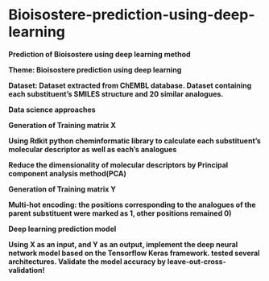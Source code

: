 # Bioisostere-prediction-using-deep-learning
<b>Prediction of Bioisostere using deep learning method<b>

<b>Theme: Bioisostere prediction using deep learning <b>

<b>Dataset: Dataset extracted from ChEMBL database. Dataset containing each substituent’s SMILES structure and 20 similar analogues.<b>

<b>Data science approaches<b>

<b>Generation of Training matrix X<b>

Using Rdkit python cheminformatic library to calculate each substituent’s molecular descriptor as well as each’s analogues 

Reduce the dimensionality of molecular descriptors by Principal component analysis method(PCA)

<b>Generation of Training matrix Y <b>

Multi-hot encoding: the positions corresponding to the analogues of the parent substituent were marked as 1, other positions remained 0) 

<b>Deep learning prediction model<b>

Using X as an input, and Y as an output, implement the deep neural network model based on the Tensorflow Keras framework. 
tested several architectures. Validate the model accuracy by leave-out-cross-validation!
